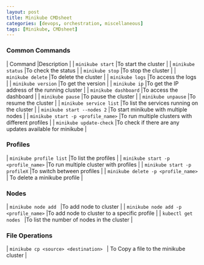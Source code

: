 ```yaml
---
layout: post
title: Minikube CMDsheet
categories: [devops, orchestration, miscellaneous]
tags: [Minikube, CMDsheet]
---
```



### Common Commands

| Command |Description |
| `minikube start` |To start the cluster |
| `minikube status` |To check the status |
| `minikube stop` |To stop the cluster |
| `minikube delete` |To delete the cluster |
| `minikube logs` |To access the logs |
| `minikube version` |To get the version |
| `minikube ip` |To get the IP address of the running cluster |
| `minikube dashboard` |To access the dashboard |
| `minikube pause` |To pause the cluster |
| `minikube unpause` |To resume the cluster |
| `minikube service list` |To list the services running on the cluster |
| `minikube start --nodes 2` |To start minikube with multiple nodes |
| `minikube start -p <profile_name>` |To run multiple clusters with different profiles |
| `minikube update-check` |To check if there are any updates available for minikube |

### Profiles

| `minikube profile list` |To list the profiles |
|  `minikube start -p <profile_name>` |To run multiple cluster with profiles |
| `minikube start -p profileX` |To switch between profiles |
| `minikube delete -p <profile_name>` | To delete a minikube profile | 

### Nodes

| `minikube node add ` |To add node to cluster |
| `minikube node add -p <profile_name>` |To add node to cluster to a specific profile |
| `kubectl get nodes ` |To list the number of nodes in the cluster |

### File Operations

| `minikube cp <source> <destination> ` | To Copy a file to the minikube cluster |










